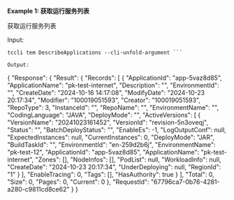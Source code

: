 **Example 1: 获取运行服务列表**

获取运行服务列表

Input: 

```
tccli tem DescribeApplications --cli-unfold-argument ```

Output: 
```
{
    "Response": {
        "Result": {
            "Records": [
                {
                    "ApplicationId": "app-5vaz8d85",
                    "ApplicationName": "pk-test-internet",
                    "Description": "",
                    "EnvironmentId": "",
                    "CreateDate": "2024-10-16 14:17:08",
                    "ModifyDate": "2024-10-23 20:17:34",
                    "Modifier": "100019051593",
                    "Creator": "100019051593",
                    "RepoType": 3,
                    "InstanceId": "",
                    "RepoName": "",
                    "EnvironmentName": "",
                    "CodingLanguage": "JAVA",
                    "DeployMode": "",
                    "ActiveVersions": [
                        {
                            "VersionName": "20241023161452",
                            "VersionId": "revision-5n3oveqj",
                            "Status": "",
                            "BatchDeployStatus": "",
                            "EnableEs": -1,
                            "LogOutputConf": null,
                            "ExpectedInstances": null,
                            "CurrentInstances": 0,
                            "DeployMode": "JAR",
                            "BuildTaskId": "",
                            "EnvironmentId": "en-259d2b6j",
                            "EnvironmentName": "pk-test-12",
                            "ApplicationId": "app-5vaz8d85",
                            "ApplicationName": "pk-test-internet",
                            "Zones": [],
                            "NodeInfos": [],
                            "PodList": null,
                            "WorkloadInfo": null,
                            "CreateDate": "2024-10-23 20:17:34",
                            "UnderDeploying": null,
                            "RegionId": "1"
                        }
                    ],
                    "EnableTracing": 0,
                    "Tags": [],
                    "HasAuthority": true
                }
            ],
            "Total": 0,
            "Size": 0,
            "Pages": 0,
            "Current": 0
        },
        "RequestId": "67796ca7-0b76-4281-a280-c9811cd8ce62"
    }
}
```

